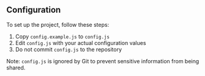 ## Configuration

To set up the project, follow these steps:

1.  Copy `config.example.js` to `config.js`
2.  Edit `config.js` with your actual configuration values
3.  Do not commit `config.js` to the repository

Note: `config.js` is ignored by Git to prevent sensitive information from being shared.
